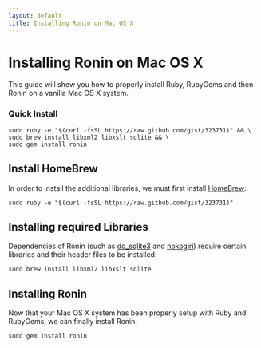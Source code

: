 ```yaml
---
layout: default
title: Installing Ronin on Mac OS X
---
```


# Installing Ronin on Mac OS X

This guide will show you how to properly install Ruby, RubyGems and then
Ronin on a vanilla Mac OS X system.

### Quick Install

    sudo ruby -e "$(curl -fsSL https://raw.github.com/gist/323731)" && \
    sudo brew install libxml2 libxslt sqlite && \
    sudo gem install ronin

## Install HomeBrew

In order to install the additional libraries, we must first install
[HomeBrew](http://mxcl.github.com/homebrew/):

    sudo ruby -e "$(curl -fsSL https://raw.github.com/gist/323731)"

## Installing required Libraries

Dependencies of Ronin (such as [do_sqlite3](http://rubygems.org/gems/do_sqlite3) and
[nokogiri](http://rubygems.org/gems/nokogiri)) require certain libraries and
their header files to be installed:

    sudo brew install libxml2 libxslt sqlite

## Installing Ronin

Now that your Mac OS X system has been properly setup with Ruby and RubyGems,
we can finally install Ronin:

    sudo gem install ronin


